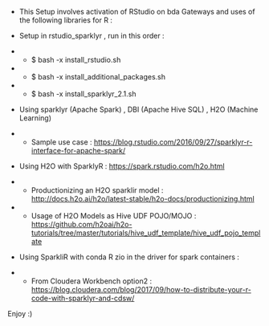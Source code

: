 


  - This Setup involves activation of RStudio on bda Gateways and uses of the following libraries for R : 
  
  - Setup in rstudio_sparklyr , run in this order :
   
  -    - $ bash -x install_rstudio.sh
  -    - $ bash -x install_additional_packages.sh
  -    - $ bash -x install_sparklyr_2.1.sh
      
    

  -  Using sparklyr (Apache Spark) , DBI (Apache Hive SQL) , H2O (Machine Learning) 

  - - Sample use case : https://blog.rstudio.com/2016/09/27/sparklyr-r-interface-for-apache-spark/
  
  - Using H2O with SparklyR : https://spark.rstudio.com/h2o.html
  
  - - Productionizing an H2O sparklir model : http://docs.h2o.ai/h2o/latest-stable/h2o-docs/productionizing.html 
  
  - - Usage of H2O Models as Hive UDF POJO/MOJO : https://github.com/h2oai/h2o-tutorials/tree/master/tutorials/hive_udf_template/hive_udf_pojo_template 

  -  Using SparkliR with conda R zio in the driver for spark containers :

  - - From Cloudera Workbench option2 : https://blog.cloudera.com/blog/2017/09/how-to-distribute-your-r-code-with-sparklyr-and-cdsw/ 

 Enjoy :) 

